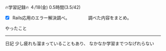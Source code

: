 🔥学習記録🔥
４/18(金) 0.5時間(3.5/42)
- [x] Rails応用のエラー解決調べ。
　　　　調べた内容をまとめ。

やったこと
***

日記
少し疲れも溜まっていることもあり、
なかなか学習までつなげれらない
